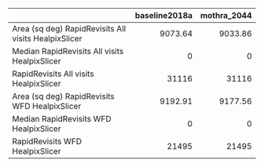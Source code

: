 |                                                      |   baseline2018a |   mothra_2044 |
|:-----------------------------------------------------|----------------:|--------------:|
| Area (sq deg) RapidRevisits All visits HealpixSlicer |         9073.64 |       9033.86 |
| Median RapidRevisits All visits HealpixSlicer        |            0    |          0    |
| RapidRevisits All visits HealpixSlicer               |        31116    |      31116    |
| Area (sq deg) RapidRevisits WFD HealpixSlicer        |         9192.91 |       9177.56 |
| Median RapidRevisits WFD HealpixSlicer               |            0    |          0    |
| RapidRevisits WFD HealpixSlicer                      |        21495    |      21495    |
